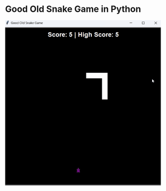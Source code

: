 <h1> Good Old Snake Game in Python </h1>

![](https://raw.githubusercontent.com/GeorgiyBereza/SnakeGamePython/main/snake.gif)
